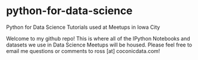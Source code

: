 # python-for-data-science
Python for Data Science Tutorials used at Meetups in Iowa City

Welcome to my github repo! This is where all of the IPython Notebooks and datasets we use in Data Science Meetups will be housed. Please feel free to email me questions or comments to ross [at] coconicdata.com!
